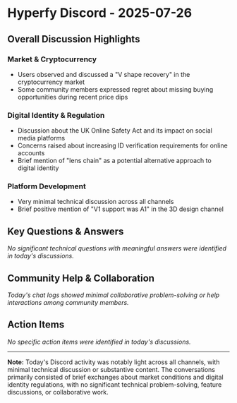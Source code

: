 # Hyperfy Discord - 2025-07-26

## Overall Discussion Highlights

### Market & Cryptocurrency
- Users observed and discussed a "V shape recovery" in the cryptocurrency market
- Some community members expressed regret about missing buying opportunities during recent price dips

### Digital Identity & Regulation
- Discussion about the UK Online Safety Act and its impact on social media platforms
- Concerns raised about increasing ID verification requirements for online accounts
- Brief mention of "lens chain" as a potential alternative approach to digital identity

### Platform Development
- Very minimal technical discussion across all channels
- Brief positive mention of "V1 support was A1" in the 3D design channel

## Key Questions & Answers

*No significant technical questions with meaningful answers were identified in today's discussions.*

## Community Help & Collaboration

*Today's chat logs showed minimal collaborative problem-solving or help interactions among community members.*

## Action Items

*No specific action items were identified in today's discussions.*

---

**Note:** Today's Discord activity was notably light across all channels, with minimal technical discussion or substantive content. The conversations primarily consisted of brief exchanges about market conditions and digital identity regulations, with no significant technical problem-solving, feature discussions, or collaborative work.